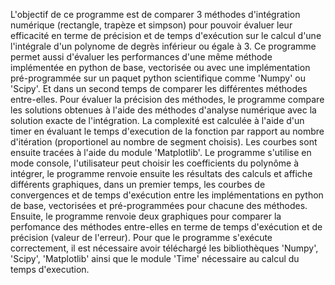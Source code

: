 L'objectif de ce programme est de comparer 3 méthodes d'intégration numérique (rectangle, trapèze et simpson) pour pouvoir évaluer leur efficacité en terme de précision et de temps d'exécution sur le calcul d'une l'intégrale d'un polynome de degrès inférieur ou égale à 3. Ce programme permet aussi d'évaluer les performances d'une même méthode implémentée en python de base, vectorisée ou avec une implémentation pré-programmée sur un paquet python scientifique comme 'Numpy' ou 'Scipy'. Et dans un second temps de comparer les différentes méthodes entre-elles. Pour évaluer la précision des méthodes, le programme compare les solutions obtenues à l'aide des méthodes d'analyse numérique avec la solution exacte de l'intégration. La complexité est calculée à l'aide d'un timer en évaluant le temps d'execution de la fonction par rapport au nombre d'itération (proportionel au nombre de segment choisis). Les courbes sont ensuite tracées à l'aide du module 'Matplotlib'. Le programme s'utilise en mode console, l'utilisateur peut choisir les coefficients du polynôme à intégrer, le programme renvoie ensuite les résultats des calculs et affiche différents graphiques, dans un premier temps, les courbes de convergences et de temps d'exécution entre les implémentations en python de base, vectorisées et pré-programmées pour chacune des méthodes. Ensuite, le programme renvoie deux graphiques pour comparer la perfomance des méthodes entre-elles en terme de temps d'exécution et de précision (valeur de l'erreur). Pour que le programme s'exécute correctement, il est nécessaire avoir téléchargé les bibliothèques 'Numpy', 'Scipy', 'Matplotlib' ainsi que le module 'Time' nécessaire au calcul du temps d'execution.